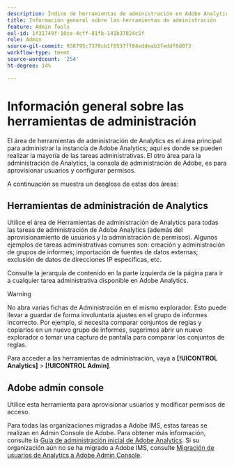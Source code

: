 ```yaml
---
description: Índice de herramientas de administración en Adobe Analytics.
title: Información general sobre las herramientas de administración
feature: Admin Tools
exl-id: 1f31749f-10ce-4cff-81fb-141b37824c5f
role: Admin
source-git-commit: 938795c7378cb1f0537ff84eddeab3feddf8d073
workflow-type: tm+mt
source-wordcount: '254'
ht-degree: 14%

---
```


# Información general sobre las herramientas de administración

El área de herramientas de administración de Analytics es el área principal para administrar la instancia de Adobe Analytics; aquí es donde se pueden realizar la mayoría de las tareas administrativas. El otro área para la administración de Analytics, la consola de administración de Adobe, es para aprovisionar usuarios y configurar permisos.

A continuación se muestra un desglose de estas dos áreas:

## Herramientas de administración de Analytics

Utilice el área de Herramientas de administración de Analytics para todas las tareas de administración de Adobe Analytics (además del aprovisionamiento de usuarios y la administración de permisos). Algunos ejemplos de tareas administrativas comunes son: creación y administración de grupos de informes; importación de fuentes de datos externas; exclusión de datos de direcciones IP específicas, etc.

Consulte la jerarquía de contenido en la parte izquierda de la página para ir a cualquier tarea administrativa disponible en Adobe Analytics.

>[!WARNING]
>
>No abra varias fichas de Administración en el mismo explorador. Esto puede llevar a guardar de forma involuntaria ajustes en el grupo de informes incorrecto. Por ejemplo, si necesita comparar conjuntos de reglas y copiarlos en un nuevo grupo de informes, sugerimos abrir un nuevo explorador o tomar una captura de pantalla para comparar los conjuntos de reglas.

Para acceder a las herramientas de administración, vaya a **[!UICONTROL Analytics]** > **[!UICONTROL Admin]**.

## Adobe admin console

Utilice esta herramienta para aprovisionar usuarios y modificar permisos de acceso.

Para todas las organizaciones migradas a Adobe IMS, estas tareas se realizan en Admin Console de Adobe. Para obtener más información, consulte la [Guía de administración inicial de Adobe Analytics](/help/admin/admin-console/first-admin-guide.md). Si su organización aún no se ha migrado a Adobe IMS, consulte [Migración de usuarios de Analytics a Adobe Admin Console](/help/admin/admin/user-management2/user-migration/c-migration-tool.md).



